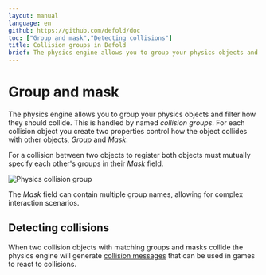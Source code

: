 ```yaml
---
layout: manual
language: en
github: https://github.com/defold/doc
toc: ["Group and mask","Detecting collisions"]
title: Collision groups in Defold
brief: The physics engine allows you to group your physics objects and filter how they should collide.
---
```


# Group and mask

The physics engine allows you to group your physics objects and filter how they should collide. This is handled by named _collision groups_. For each collision object you create two properties control how the object collides with other objects, *Group* and *Mask*.

For a collision between two objects to register both objects must mutually specify each other's groups in their *Mask* field.

![Physics collision group](../images/physics/collision_group.png)

The *Mask* field can contain multiple group names, allowing for complex interaction scenarios.

## Detecting collisions
When two collision objects with matching groups and masks collide the physics engine will generate [collision messages](/manuals/physics-messages) that can be used in games to react to collisions.
